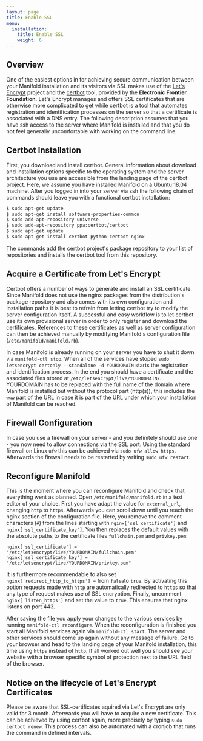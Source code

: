 ```yaml
---
layout: page
title: Enable SSL
menu:
  installation:
    title: Enable SSL
    weight: 6
---
```


## Overview

One of the easiest options in for achieving secure communication between your Manifold installation and its visitors via SSL makes use of the [Let's Encrypt](https://letsencrypt.org/) project and the [certbot](https://certbot.eff.org/) tool, provided by the **Electronic Frontier Foundation**. Let's Encrypt manages and offers SSL certificates that are otherwise more complicated to get while certbot is a tool that automates registration and identification processes on the server so that a certificate is associated with a DNS entry. The following description assumes that you have ssh access to the server where Manifold is installed and that you do not feel generally uncomfortable with working on the command line.

## Certbot Installation

First, you download and install certbot. General information about download and installation options specific to the operating system and the server architecture you use are accessible from the landing page of the certbot project. Here, we assume you have installed Manifold on a Ubuntu 18.04 machine. After you logged in into your server via ssh the following chain of commands should leave you with a functional certbot installation:

```bash
$ sudo apt-get update
$ sudo apt-get install software-properties-common
$ sudo add-apt-repository universe
$ sudo add-apt-repository ppa:certbot/certbot
$ sudo apt-get update
$ sudo apt-get install certbot python-certbot-nginx
```

The commands add the certbot project's package repository to your list of repositories and installs the certbot tool from this repository.

## Acquire a Certificate from Let's Encrypt

Certbot offers a number of ways to generate and install an SSL certificate. Since Manifold does not use the nginx packages from the distribution's package repository and also comes with its own configuration and installation paths it is best to refrain from letting certbot try to modify the server configuration itself. A successful and easy workflow is to let certbot use its own provisional server in order to only register and download the certificates. References to these certificates as well as server configuration can then be achieved manually by modifying Manifold's configuration file (`/etc/manifold/manifold.rb`).

In case Manifold is already running on your server you have to shut it down via `manifold-ctl stop`. When all of the services have stoped `sudo letsencrypt certonly --standalone -d YOURDOMAIN` starts the registration and identification process. In the end you should have a certificate and the associated files stored at `/etc/letsencrypt/live/YOURDOMAIN/`. YOURDOMAIN has to be replaced with the full name of the domain where Manifold is installed but without the protocol part (http(s)), this includes the `www` part of the URL in case it is part of the URL under which your installation of Manifold can be reached.

## Firewall Configuration

In case you use a firewall on your server - and you definitely should use one - you now need to allow connections via the SSL port. Using the standard firewall on Linux `ufw` this can be achieved via `sudo ufw allow https`. Afterwards the firewall needs to be restarted by writing `sudo ufw restart`.

## Reconfigure Manifold

This is the moment where you can reconfigure Manifold and check that everything went as planned. Open `/etc/manifold/manifold.rb` in a text editor of your choice. First you have adapt the value for `external_url`, changing `http` to `https`. Afterwards you can scroll down until you reach the nginx section of the configuration file. Here, you remove the comment characters (`#`) from the lines starting with `nginx['ssl_certificate']` and `nginx['ssl_certificate_key']`. You then replaces the default values with the absolute paths to the certificate files `fullchain.pem` and `privkey.pem`:

`nginx['ssl_certificate'] = "/etc/letsencrypt/live/YOURDOMAIN/fullchain.pem"`
`nginx['ssl_certificate_key'] = "/etc/letsencrypt/live/YOURDOMAIN/privkey.pem"`

It is furthermore recommendable to also set `nginx['redirect_http_to_https'] =` from `false`to `true`. By activating this option requests made with `http` are automatically redirected to `https` so that any type of request makes use of SSL encryption. Finally, uncomment `nginx['listen_https']` and set the value to `true`. This ensures that nginx listens on port 443.

After saving the file you apply your changes to the various services by running `manifold-ctl reconfigure`. When the reconfiguration is finished you start all Manifold services again via `manifold-ctl start`. The server and other services should come up again without any message of failure. Go to your browser and head to the landing page of your Manifold installation, this time using `https` instead of `http`. If all worked out well you should see your website with a browser specific symbol of protection next to the URL field of the browser.

## Notice on the lifecycle of Let's Encrypt Certificates

Please be aware that SSL-certificates aquired via Let's Encrypt are only valid for 3 month. Afterwards you will have to acquire a new certificate. This can be achieved by using certbot again, more precisely by typing `sudo certbot renew`. This process can also be automated with a cronjob that runs the command in defined intervals.
